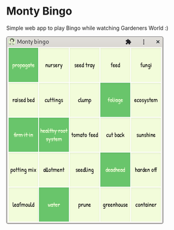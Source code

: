 # Monty Bingo

Simple web app to play Bingo while watching Gardeners World :)

![screenshot](screenshot.png)